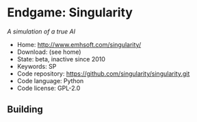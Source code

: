# Endgame: Singularity

_A simulation of a true AI_

- Home: http://www.emhsoft.com/singularity/
- Download: (see home)
- State: beta, inactive since 2010
- Keywords: SP
- Code repository: https://github.com/singularity/singularity.git
- Code language: Python
- Code license: GPL-2.0

## Building

